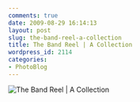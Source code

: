 ```yaml
---
comments: true
date: 2009-08-29 16:14:13
layout: post
slug: the-band-reel-a-collection
title: The Band Reel | A Collection
wordpress_id: 2114
categories:
- PhotoBlog
---
```


![The Band Reel | A Collection](http://ryanfitzer.com/main/wp-content/uploads/2009/08/collection3.jpg)
